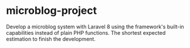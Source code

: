 # microblog-project
Develop a microblog system with Laravel 8 using the framework's built-in capabilities instead of plain PHP functions. The shortest expected estimation to finish the development. 
